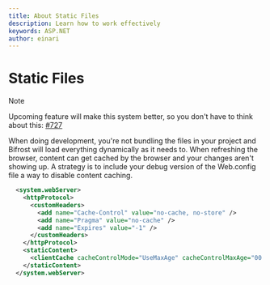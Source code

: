 ```yaml
---
title: About Static Files
description: Learn how to work effectively
keywords: ASP.NET
author: einari
---
```

# Static Files

> [!Note]
> Upcoming feature will make this system better, so you don't have to think about this: [#727](https://github.com/dolittle/Bifrost/issues/727)

When doing development, you're not bundling the files in your project and Bifrost will load everything dynamically as it needs
to. When refreshing the browser, content can get cached by the browser and your changes aren't showing up.
A strategy is to include your debug version of the Web.config file a way to disable content caching.

```xml
  <system.webServer>
    <httpProtocol>
      <customHeaders>
        <add name="Cache-Control" value="no-cache, no-store" />
        <add name="Pragma" value="no-cache" />
        <add name="Expires" value="-1" />
      </customHeaders>
    </httpProtocol>
    <staticContent>
      <clientCache cacheControlMode="UseMaxAge" cacheControlMaxAge="00:00:01" />
    </staticContent>
  </system.webServer>
```